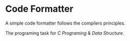 # Code Formatter

A simple code formatter follows the compilers principles.

The programing task for *C Programing* & *Data Structure*.
